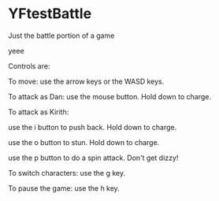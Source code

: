 # YFtestBattle
Just the battle portion of a game

yeee

Controls are:

To move: use the arrow keys or the WASD keys.

To attack as Dan: use the mouse button. Hold down to charge.

To attack as Kirith:

  use the i button to push back. Hold down to charge.
  
  use the o button to stun. Hold down to charge.
  
  use the p button to do a spin attack. Don't get dizzy!
  
To switch characters: use the g key.

To pause the game: use the h key.
